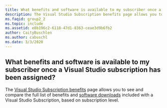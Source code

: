 ```yaml
---
title: What benefits and software is available to my subscriber once a Visual Studio subscription has been assigned?
description: The Visual Studio Subscription benefits page allows you to see and compare the full list of benefits and software downloads included...
ms.faqid: group2_2
ms.topic: include
ms.assetid: e8b196c2-6118-47d1-8363-ceae3d9b6fb2
author: CaityBuschlen
ms.author: cabuschl
ms.date: 3/3/2020
---
```


## What benefits and software is available to my subscriber once a Visual Studio subscription has been assigned?

The [Visual Studio Subscription benefits](https://visualstudio.microsoft.com/vs/benefits/) page allows you to see and compare the full list of benefits and [software downloads](../../../../software-download-list.md) included with a Visual Studio Subscription, based on subscription level.